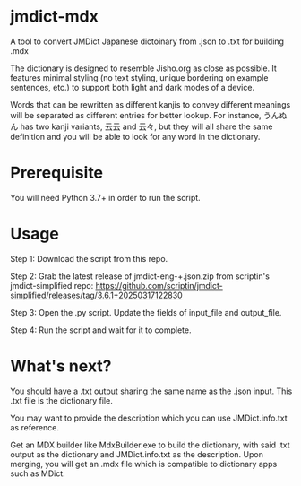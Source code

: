 # jmdict-mdx
A tool to convert JMDict Japanese dictoinary from .json to .txt for building .mdx

The dictionary is designed to resemble Jisho.org as close as possible. It features minimal styling (no text styling, unique bordering on example sentences, etc.) to support both light and dark modes of a device. 

Words that can be rewritten as different kanjis to convey different meanings will be separated as different entries for better lookup. For instance, うんぬん has two kanji variants, 云云 and 云々, but they will all share the same definition and you will be able to look for any word in the dictionary. 

# Prerequisite
You will need Python 3.7+ in order to run the script.

# Usage
Step 1: Download the script from this repo.

Step 2: Grab the latest release of jmdict-eng-<version>+<time>.json.zip from scriptin's jmdict-simplified repo:
https://github.com/scriptin/jmdict-simplified/releases/tag/3.6.1+20250317122830

Step 3: Open the .py script. Update the fields of input_file and output_file.

Step 4: Run the script and wait for it to complete.

# What's next?
You should have a .txt output sharing the same name as the .json input. This .txt file is the dictionary file.

You may want to provide the description which you can use JMDict.info.txt as reference.

Get an MDX builder like MdxBuilder.exe to build the dictionary, with said .txt output as the dictionary and JMDict.info.txt as the description. Upon merging, you will get an .mdx file which is compatible to dictionary apps such as MDict.
